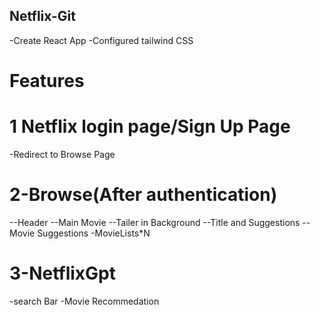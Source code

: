 ## Netflix-Git

-Create React App
-Configured tailwind CSS

# Features

# 1 Netflix login page/Sign Up Page

-Redirect to Browse Page

# 2-Browse(After authentication)

--Header
--Main Movie
--Tailer in Background
--Title and Suggestions
--Movie Suggestions
-MovieLists\*N

# 3-NetflixGpt

-search Bar
-Movie Recommedation
